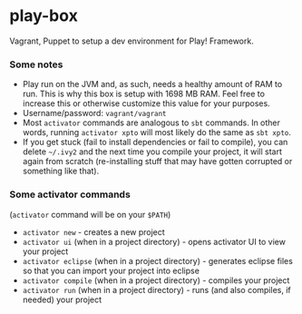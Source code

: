 play-box
========

Vagrant, Puppet to setup a dev environment for Play! Framework.

### Some notes

- Play run on the JVM and, as such, needs a healthy amount of RAM to run. This is why this box is setup with 1698 MB RAM. Feel free to increase this or otherwise customize this value for your purposes.
- Username/password: `vagrant/vagrant`
- Most `activator` commands are analogous to `sbt` commands. In other words, running `activator xpto` will most likely do the same as `sbt xpto`.
- If you get stuck (fail to install dependencies or fail to compile), you can delete `~/.ivy2` and the next time you compile your project, it will start again from scratch (re-installing stuff that may have gotten corrupted or something like that).

### Some activator commands

(`activator` command will be on your `$PATH`)

- `activator new` - creates a new project
- `activator ui` (when in a project directory) - opens activator UI to view your project
- `activator eclipse` (when in a project directory) - generates eclipse files so that you can import your project into eclipse
- `activator compile` (when in a project directory) - compiles your project
- `activator run` (when in a project directory) - runs (and also compiles, if needed) your project

